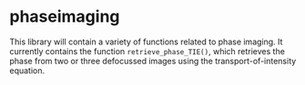 # phaseimaging

This library will contain a variety of functions related to phase imaging. It currently contains the function `retrieve_phase_TIE()`, which retrieves the phase from two or three defocussed images using the transport-of-intensity equation. 
